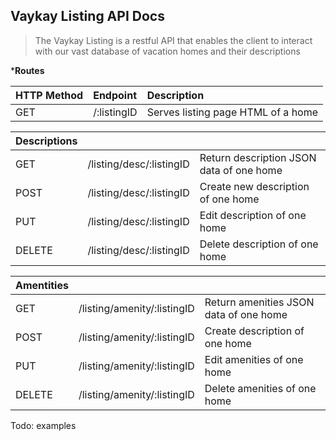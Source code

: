 **Vaykay Listing API Docs**
----
> The Vaykay Listing is a restful API that enables the client to interact with our vast database of vacation homes and their descriptions

***Routes**

| HTTP Method   | Endpoint                           | Description                                       |
|:--------------|:-----------------------------------|:--------------------------------------------------|
| GET           | /:listingID                        | Serves listing page HTML of a home                |

| Descriptions  |                                    |                                                   |
|:--------------|:-----------------------------------|:--------------------------------------------------|
| GET           | /listing/desc/:listingID           | Return description JSON data of one home          |
| POST          | /listing/desc/:listingID           | Create new description of one home                |
| PUT           | /listing/desc/:listingID           | Edit description of one home                      |
| DELETE        | /listing/desc/:listingID           | Delete description of one home                    |

| Amentities    |                                    |                                                   |
|---------------|------------------------------------|---------------------------------------------------|
| GET           | /listing/amenity/:listingID        | Return amenities JSON data of one home            |
| POST          | /listing/amenity/:listingID        | Create description of one home                    |
| PUT           | /listing/amenity/:listingID        | Edit amenities of one home                        |
| DELETE        | /listing/amenity/:listingID        | Delete amenities of one home                      |

Todo: examples
